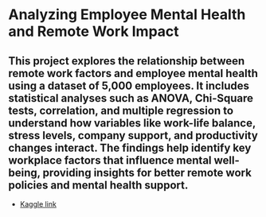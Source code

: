 # Analyzing Employee Mental Health and Remote Work Impact
## This project explores the relationship between remote work factors and employee mental health using a dataset of 5,000 employees. It includes statistical analyses such as ANOVA, Chi-Square tests, correlation, and multiple regression to understand how variables like work-life balance, stress levels, company support, and productivity changes interact. The findings help identify key workplace factors that influence mental well-being, providing insights for better remote work policies and mental health support.

- [Kaggle link](https://www.kaggle.com/code/mayankpareekk/remote-work-analysis-report-analysis)

